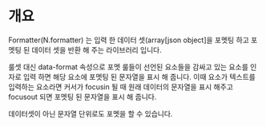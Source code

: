 개요
===

Formatter(N.formatter) 는 입력 한 데이터 셋(array[json object]을 포멧팅 하고 포멧팅 된 데이터 셋을 반환 해 주는 라이브러리 입니다.

<p class="alert">룰셋 대신 data-format 속성으로 포멧 룰들이 선언된 요소들을 감싸고 있는 요소를 인자로 입력 하면 해당 요소에 포멧팅 된 문자열을 표시 해 줍니다.
이때 요소가 텍스트를 입력하는 요소라면 커서가 focusin 될 때 원래 데이터의 문자열을 표시 해주고 focusout 되면 포멧팅 된 문자열을 표시 해 줍니다.</p>
<p class="alert">데이터셋이 아닌 문자열 단위로도 포멧을 할 수 있습니다.</p>